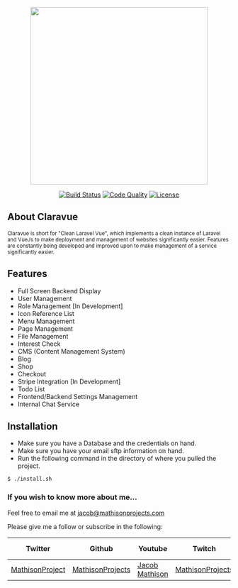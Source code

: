 <p align="center"><img src="https://raw.githubusercontent.com/MathisonProjects/Claravue/master/public/images/logo_claravue.png" width="400"></p>

<p align="center">
<a href="https://travis-ci.org/MathisonProjects/Claravue.svg?branch=master"><img src="https://travis-ci.org/MathisonProjects/Claravue.svg" alt="Build Status"></a>
<a href="https://scrutinizer-ci.com/g/MathisonProjects/Claravue/badges/quality-score.png?b=master"><img src="https://scrutinizer-ci.com/g/MathisonProjects/Claravue/badges/quality-score.png?b=master" alt="Code Quality"></a>
<a href="https://packagist.org/packages/mathisonprojects/claravue"><img src="https://poser.pugx.org/mathisonprojects/claravue/license.svg" alt="License"></a>
</p>

## About Claravue

<small>Claravue is short for "Clean Laravel Vue", which implements a clean instance of Laravel and VueJs to make deployment and management of websites significantly easier. Features are constantly being developed and improved upon to make management of a service significantly easier.</small>

## Features

<ul>
<li>Full Screen Backend Display</li>
<li>User Management</li>
<li>Role Management [In Development]</li>
<li>Icon Reference List</li>
<li>Menu Management</li>
<li>Page Management</li>
<li>File Management</li>
<li>Interest Check</li>
<li>CMS (Content Management System)</li>
<li>Blog</li>
<li>Shop</li>
<li>Checkout</li>
<li>Stripe Integration [In Development]</li>
<li>Todo List</li>
<li>Frontend/Backend Settings Management</li>
<li>Internal Chat Service</li>
</ul>


## Installation

- Make sure you have a Database and the credentials on hand.
- Make sure you have your email sftp information on hand.
- Run the following command in the directory of where you pulled the project.

```sh
$ ./install.sh
```

### If you wish to know more about me...

Feel free to email me at jacob@mathisonprojects.com

Please give me a follow or subscribe in the following:

|Twitter|Github|Youtube|Twitch|Linkedin|Personal Site|
| ----- | ---- | ----- | ---- | ------ | ----------- |
|[MathisonProject](https://twitter.com/MathisonProject)|[MathisonProjects](https://github.com/MathisonProjects)|[Jacob Mathison](https://www.youtube.com/channel/UCNNxB1TRbdJxE_y51sJb9DA)|[MathisonProjects](http://twitch.tv/mathisonprojects)|[Jacob Mathison](https://www.linkedin.com/in/jacob-a-mathison-62359912/)|[Mathison Projects](http://mathisonprojects.com)|
